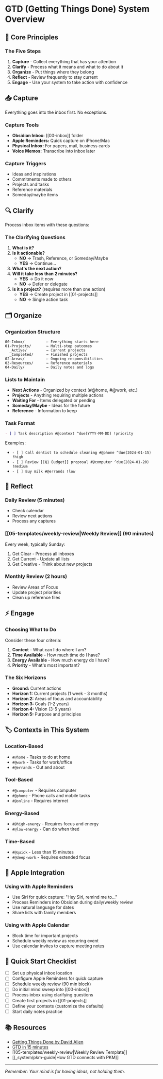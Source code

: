 # GTD (Getting Things Done) System Overview

## 🎯 Core Principles

### The Five Steps
1. **Capture** - Collect everything that has your attention
2. **Clarify** - Process what it means and what to do about it
3. **Organize** - Put things where they belong
4. **Reflect** - Review frequently to stay current
5. **Engage** - Use your system to take action with confidence

## 📥 Capture
Everything goes into the inbox first. No exceptions.

### Capture Tools
- **Obsidian Inbox:** [[00-inbox]] folder
- **Apple Reminders:** Quick capture on iPhone/Mac
- **Physical Inbox:** For papers, mail, business cards
- **Voice Memos:** Transcribe into inbox later

### Capture Triggers
- Ideas and inspirations
- Commitments made to others
- Projects and tasks
- Reference materials
- Someday/maybe items

## 🔍 Clarify
Process inbox items with these questions:

### The Clarifying Questions
1. **What is it?**
2. **Is it actionable?**
   - **NO** → Trash, Reference, or Someday/Maybe
   - **YES** → Continue...
3. **What's the next action?**
4. **Will it take less than 2 minutes?**
   - **YES** → Do it now
   - **NO** → Defer or delegate
5. **Is it a project?** (requires more than one action)
   - **YES** → Create project in [[01-projects]]
   - **NO** → Single action task

## 🗂 Organize

### Organization Structure
```
00-Inbox/          ← Everything starts here
01-Projects/       ← Multi-step outcomes
  _Active/         ← Current projects
  _Completed/      ← Finished projects
02-Areas/          ← Ongoing responsibilities  
03-Resources/      ← Reference materials
04-Daily/          ← Daily notes and logs
```

### Lists to Maintain
- **Next Actions** - Organized by context (#@home, #@work, etc.)
- **Projects** - Anything requiring multiple actions
- **Waiting For** - Items delegated or pending
- **Someday/Maybe** - Ideas for the future
- **Reference** - Information to keep

### Task Format
```markdown
- [ ] Task description #@context ^due(YYYY-MM-DD) !priority
```

Examples:
- `- [ ] Call dentist to schedule cleaning #@phone ^due(2024-01-15) !high`
- `- [ ] Review [[Q1 Budget]] proposal #@computer ^due(2024-01-20) !medium`
- `- [ ] Buy milk #@errands !low`

## 📅 Reflect

### Daily Review (5 minutes)
- Check calendar
- Review next actions
- Process any captures

### [[05-templates/weekly-review|Weekly Review]] (90 minutes)
Every week, typically Sunday:
1. Get Clear - Process all inboxes
2. Get Current - Update all lists
3. Get Creative - Think about new projects

### Monthly Review (2 hours)
- Review Areas of Focus
- Update project priorities
- Clean up reference files

## ⚡ Engage

### Choosing What to Do
Consider these four criteria:
1. **Context** - What can I do where I am?
2. **Time Available** - How much time do I have?
3. **Energy Available** - How much energy do I have?
4. **Priority** - What's most important?

### The Six Horizons
- **Ground:** Current actions
- **Horizon 1:** Current projects (1 week - 3 months)
- **Horizon 2:** Areas of focus and accountability
- **Horizon 3:** Goals (1-2 years)
- **Horizon 4:** Vision (3-5 years)
- **Horizon 5:** Purpose and principles

## 🏷 Contexts in This System

### Location-Based
- `#@home` - Tasks to do at home
- `#@work` - Tasks for work/office
- `#@errands` - Out and about

### Tool-Based
- `#@computer` - Requires computer
- `#@phone` - Phone calls and mobile tasks
- `#@online` - Requires internet

### Energy-Based
- `#@high-energy` - Requires focus and energy
- `#@low-energy` - Can do when tired

### Time-Based
- `#@quick` - Less than 15 minutes
- `#@deep-work` - Requires extended focus

## 🍎 Apple Integration

### Using with Apple Reminders
- Use Siri for quick capture: "Hey Siri, remind me to..."
- Process Reminders into Obsidian during daily/weekly review
- Use natural language for dates
- Share lists with family members

### Using with Apple Calendar
- Block time for important projects
- Schedule weekly review as recurring event
- Use calendar invites to capture meeting notes

## 🚀 Quick Start Checklist
- [ ] Set up physical inbox location
- [ ] Configure Apple Reminders for quick capture
- [ ] Schedule weekly review (90 min block)
- [ ] Do initial mind sweep into [[00-inbox]]
- [ ] Process inbox using clarifying questions
- [ ] Create first projects in [[01-projects]]
- [ ] Define your contexts (customize the defaults)
- [ ] Start daily notes practice

## 📚 Resources
- [Getting Things Done by David Allen](https://gettingthingsdone.com)
- [GTD in 15 minutes](https://hamberg.no/gtd)
- [[05-templates/weekly-review|Weekly Review Template]]
- [[_system/pkm-guide|How GTD connects with PKM]]

---
*Remember: Your mind is for having ideas, not holding them.*